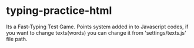 # typing-practice-html
Its a Fast-Typing Test Game. Points system added in to Javascript codes, if you want to change texts(words) you can change it from 'settings/texts.js' file path.
